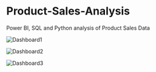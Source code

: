 # Product-Sales-Analysis
Power BI, SQL and Python analysis of Product Sales Data 

![Dashboard1](https://user-images.githubusercontent.com/99233674/225200335-6688409c-73b6-4266-a02d-3688ebd0377c.jpg)

![Dashboard2](https://user-images.githubusercontent.com/99233674/225200360-9d73ed50-4f1f-4187-9288-b53bde381f3c.jpg)

![Dashboard3](https://user-images.githubusercontent.com/99233674/225371874-f33a0932-e419-4ddf-bb8d-1a90112b1bf9.jpg)
